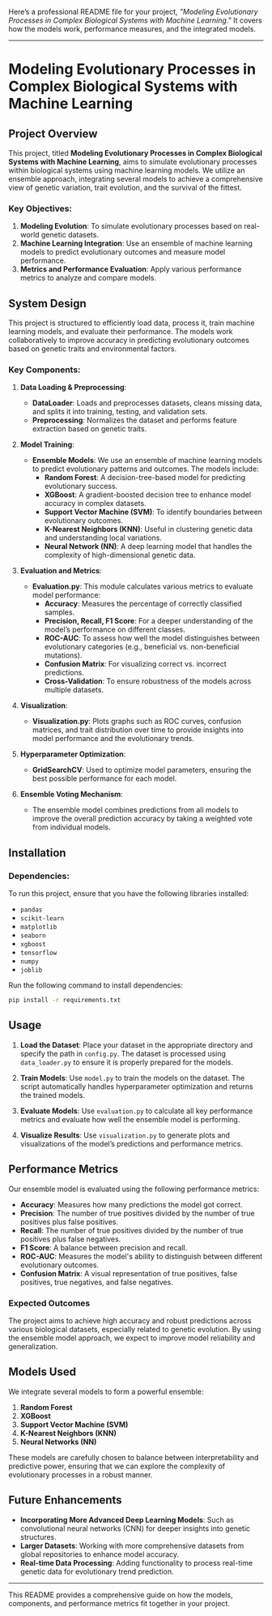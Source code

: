 Here’s a professional README file for your project, *"Modeling Evolutionary Processes in Complex Biological Systems with Machine Learning."* It covers how the models work, performance measures, and the integrated models.

---

# Modeling Evolutionary Processes in Complex Biological Systems with Machine Learning

## Project Overview

This project, titled **Modeling Evolutionary Processes in Complex Biological Systems with Machine Learning**, aims to simulate evolutionary processes within biological systems using machine learning models. We utilize an ensemble approach, integrating several models to achieve a comprehensive view of genetic variation, trait evolution, and the survival of the fittest.

### Key Objectives:
1. **Modeling Evolution**: To simulate evolutionary processes based on real-world genetic datasets.
2. **Machine Learning Integration**: Use an ensemble of machine learning models to predict evolutionary outcomes and measure model performance.
3. **Metrics and Performance Evaluation**: Apply various performance metrics to analyze and compare models.

## System Design

This project is structured to efficiently load data, process it, train machine learning models, and evaluate their performance. The models work collaboratively to improve accuracy in predicting evolutionary outcomes based on genetic traits and environmental factors.

### Key Components:
1. **Data Loading & Preprocessing**:
   - **DataLoader**: Loads and preprocesses datasets, cleans missing data, and splits it into training, testing, and validation sets.
   - **Preprocessing**: Normalizes the dataset and performs feature extraction based on genetic traits.

2. **Model Training**:
   - **Ensemble Models**: We use an ensemble of machine learning models to predict evolutionary patterns and outcomes. The models include:
     - **Random Forest**: A decision-tree-based model for predicting evolutionary success.
     - **XGBoost**: A gradient-boosted decision tree to enhance model accuracy in complex datasets.
     - **Support Vector Machine (SVM)**: To identify boundaries between evolutionary outcomes.
     - **K-Nearest Neighbors (KNN)**: Useful in clustering genetic data and understanding local variations.
     - **Neural Network (NN)**: A deep learning model that handles the complexity of high-dimensional genetic data.
   
3. **Evaluation and Metrics**:
   - **Evaluation.py**: This module calculates various metrics to evaluate model performance:
     - **Accuracy**: Measures the percentage of correctly classified samples.
     - **Precision, Recall, F1 Score**: For a deeper understanding of the model’s performance on different classes.
     - **ROC-AUC**: To assess how well the model distinguishes between evolutionary categories (e.g., beneficial vs. non-beneficial mutations).
     - **Confusion Matrix**: For visualizing correct vs. incorrect predictions.
     - **Cross-Validation**: To ensure robustness of the models across multiple datasets.

4. **Visualization**:
   - **Visualization.py**: Plots graphs such as ROC curves, confusion matrices, and trait distribution over time to provide insights into model performance and the evolutionary trends.
   
5. **Hyperparameter Optimization**:
   - **GridSearchCV**: Used to optimize model parameters, ensuring the best possible performance for each model.
   
6. **Ensemble Voting Mechanism**:
   - The ensemble model combines predictions from all models to improve the overall prediction accuracy by taking a weighted vote from individual models.

## Installation

### Dependencies:
To run this project, ensure that you have the following libraries installed:
- `pandas`
- `scikit-learn`
- `matplotlib`
- `seaborn`
- `xgboost`
- `tensorflow`
- `numpy`
- `joblib`

Run the following command to install dependencies:
```bash
pip install -r requirements.txt
```

## Usage

1. **Load the Dataset**:
   Place your dataset in the appropriate directory and specify the path in `config.py`. The dataset is processed using `data_loader.py` to ensure it is properly prepared for the models.

2. **Train Models**:
   Use `model.py` to train the models on the dataset. The script automatically handles hyperparameter optimization and returns the trained models.

3. **Evaluate Models**:
   Use `evaluation.py` to calculate all key performance metrics and evaluate how well the ensemble model is performing.

4. **Visualize Results**:
   Use `visualization.py` to generate plots and visualizations of the model’s predictions and performance metrics.


## Performance Metrics

Our ensemble model is evaluated using the following performance metrics:
- **Accuracy**: Measures how many predictions the model got correct.
- **Precision**: The number of true positives divided by the number of true positives plus false positives.
- **Recall**: The number of true positives divided by the number of true positives plus false negatives.
- **F1 Score**: A balance between precision and recall.
- **ROC-AUC**: Measures the model's ability to distinguish between different evolutionary outcomes.
- **Confusion Matrix**: A visual representation of true positives, false positives, true negatives, and false negatives.

### Expected Outcomes
The project aims to achieve high accuracy and robust predictions across various biological datasets, especially related to genetic evolution. By using the ensemble model approach, we expect to improve model reliability and generalization.

## Models Used
We integrate several models to form a powerful ensemble:
1. **Random Forest**
2. **XGBoost**
3. **Support Vector Machine (SVM)**
4. **K-Nearest Neighbors (KNN)**
5. **Neural Networks (NN)**

These models are carefully chosen to balance between interpretability and predictive power, ensuring that we can explore the complexity of evolutionary processes in a robust manner.

## Future Enhancements

- **Incorporating More Advanced Deep Learning Models**: Such as convolutional neural networks (CNN) for deeper insights into genetic structures.
- **Larger Datasets**: Working with more comprehensive datasets from global repositories to enhance model accuracy.
- **Real-time Data Processing**: Adding functionality to process real-time genetic data for evolutionary trend prediction.

---

This README provides a comprehensive guide on how the models, components, and performance metrics fit together in your project.
